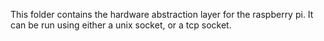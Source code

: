 This folder contains the hardware abstraction layer for the raspberry pi. It can be run using either a unix socket, or a tcp socket. 
